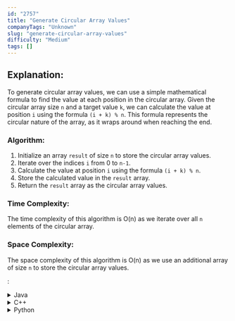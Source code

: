 ```yaml
---
id: "2757"
title: "Generate Circular Array Values"
companyTags: "Unknown"
slug: "generate-circular-array-values"
difficulty: "Medium"
tags: []
---
```


## Explanation:
To generate circular array values, we can use a simple mathematical formula to find the value at each position in the circular array. Given the circular array size `n` and a target value `k`, we can calculate the value at position `i` using the formula `(i + k) % n`. This formula represents the circular nature of the array, as it wraps around when reaching the end.

### Algorithm:
1. Initialize an array `result` of size `n` to store the circular array values.
2. Iterate over the indices `i` from 0 to `n-1`.
3. Calculate the value at position `i` using the formula `(i + k) % n`.
4. Store the calculated value in the `result` array.
5. Return the `result` array as the circular array values.

### Time Complexity:
The time complexity of this algorithm is O(n) as we iterate over all `n` elements of the circular array.

### Space Complexity:
The space complexity of this algorithm is O(n) as we use an additional array of size `n` to store the circular array values.

:

<details>
<summary>Java</summary>

```java
public int[] generateCircularArrayValues(int n, int k) {
    int[] result = new int[n];
    for (int i = 0; i < n; i++) {
        result[i] = (i + k) % n;
    }
    return result;
}
```
</details>

<details>
<summary>C++</summary>

```cpp
#include <vector>

std::vector<int> generateCircularArrayValues(int n, int k) {
    std::vector<int> result(n);
    for (int i = 0; i < n; i++) {
        result[i] = (i + k) % n;
    }
    return result;
}
```
</details>

<details>
<summary>Python</summary>

```python
def generateCircularArrayValues(n, k):
    result = [(i + k) % n for i in range(n)]
    return result
```
</details>